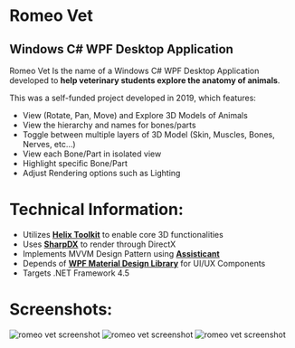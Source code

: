 # Romeo Vet
## Windows C# WPF Desktop Application

Romeo Vet Is the name of a Windows C# WPF Desktop Application developed to **help veterinary students explore the anatomy of animals**.

This was a self-funded project developed in 2019, which features:
  - View (Rotate, Pan, Move) and Explore 3D Models of Animals
  - View the hierarchy and names for bones/parts
  - Toggle between multiple layers of 3D Model (Skin, Muscles, Bones, Nerves, etc...)
  - View each Bone/Part in isolated view
  - Highlight specific Bone/Part
  - Adjust Rendering options such as Lighting
 
# Technical Information:
  - Utilizes **[Helix Toolkit](https://github.com/helix-toolkit/helix-toolkit)** to enable core 3D functionalities
  - Uses **[SharpDX](https://github.com/sharpdx/SharpDX)** to render through DirectX
  - Implements MVVM Design Pattern using **[Assisticant](https://github.com/michaellperry/Assisticant)**
  - Depends of **[WPF Material Design Library](https://github.com/MaterialDesignInXAML/MaterialDesignInXamlToolkit)** for UI/UX Components
  - Targets .NET Framework 4.5
 
# Screenshots:
 
![romeo vet screenshot](https://jeyart.ir/wp-content/uploads/2019/11/Romeo-1.jpg)
![romeo vet screenshot](https://jeyart.ir/wp-content/uploads/2019/11/Romeo-2.jpg)
![romeo vet screenshot](https://jeyart.ir/wp-content/uploads/2019/11/Romeo-3.jpg)
